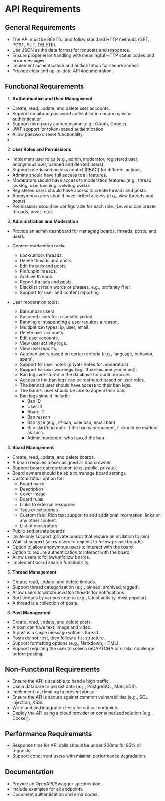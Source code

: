 # API Requirements

## General Requirements

- The API must be RESTful and follow standard HTTP methods (GET, POST, PUT, DELETE).
- Use JSON as the data format for requests and responses.
- Ensure proper error handling with meaningful HTTP status codes and error messages.
- Implement authentication and authorization for secure access.
- Provide clear and up-to-date API documentation.

## Functional Requirements

1. **Authentication and User Management**

- Create, read, update, and delete user accounts.
- Support email and password authentication or anonymous authentication.
- Support third-party authentication (e.g., OAuth, Google).
- JWT support for token-based authentication.
- Allow password reset functionality.
-

2. **User Roles and Permissions**

- Implement user roles (e.g., admin, moderator, registered user, anonymous user, banned and deleted users).
- Support role-based access control (RBAC) for different actions.
- Admins should have full access to all features.
- Moderators should have access to moderation features (e.g., thread locking, user banning, deleting posts).
- Registered users should have access to create threads and posts.
- Anonymous users should have limited access (e.g., view threads and posts).
- Permissions should be configurable for each role. (i.e. who can create threads, posts, etc).

3. **Administration and Moderation**

- Provide an admin dashboard for managing boards, threads, posts, and users.
- Content moderation tools:

  - Lock/unlock threads.
  - Delete threads and posts.
  - Edit threads and posts.
  - Pin/unpin threads.
  - Archive threads.
  - Report threads and posts.
  - Blacklist certain words or phrases. e.g., profanity filter.
  - Support for user and content reporting.

- User moderation tools:

  - Ban/unban users.
  - Suspend users for a specific period.
  - Banning or suspending a user requires a reason.
  - Multiple ban types: ip, user, email.
  - Delete user accounts.
  - Edit user accounts.
  - View user activity logs.
  - View user reports.
  - Autoban users based on certain criteria (e.g., language, behavior, spam).
  - Support for user notes (private notes for moderators).
  - Support for user warnings (e.g., 3 strikes and you're out).
  - Ban logs are stored in the database for audit purposes.
  - Access to the ban logs can be restricted based on user roles.
  - The banned user should have access to their ban logs.
  - The banner user should be able to appeal their ban.
  - Ban logs should include:
    - Ban ID
    - User ID
    - Board ID
    - Ban reason
    - Ban type (e.g., IP ban, user ban, email ban)
    - Ban start/end date. If the ban is permanent, it should be marked as such.
    - Admin/moderator who issued the ban

4. **Board Management**

- Create, read, update, and delete boards.
- A board requires a user asigned as board owner.
- Support board categorization (e.g., public, private).
- Board owners should be able to manage board settings.
- Customization option for:
  - Board name
  - Description
  - Cover image
  - Board rules
  - Links to external resources
  - Tags or categories
  - Custom field: Rich text support to add additional information, links or any other content.
  - List of moderators
- Public and private boards
- Invite-only support (private boards that require an invitation to join)
- Waitlist support (allow users to request to follow private boards)
- Option to allow anonymous users to interact with the board
- Option to require authentication to interact with the board
- Allow users to follow/unfollow boards.
- Implement board search functionality.

5. **Thread Management**

- Create, read, update, and delete threads.
- Support thread categorization (e.g., pinned, archived, tagged).
- Allow users to watch/unwatch threads for notifications.
- Sort threads by various criteria (e.g., latest activity, most popular).
- A thread is a collection of posts.

6. **Post Management**

- Create, read, update, and delete posts.
- A post can have text, image and video.
- A post is a single message within a thread.
- Posts do not nest, they follow a flat structure.
- Support formatting options (e.g., Markdown, HTML).
- Support requiring the user to solve a reCAPTCHA or similar challenge before posting.

## Non-Functional Requirements

- Ensure the API is scalable to handle high traffic.
- Use a database to persist data (e.g., PostgreSQL, MongoDB).
- Implement rate limiting to prevent abuse.
- Ensure the API is secure against common vulnerabilities (e.g., SQL injection, XSS).
- Write unit and integration tests for critical endpoints.
- Deploy the API using a cloud provider or containerized solution (e.g., Docker).

## Performance Requirements

- Response time for API calls should be under 200ms for 95% of requests.
- Support concurrent users with minimal performance degradation.

## Documentation

- Provide an OpenAPI/Swagger specification.
- Include examples for all endpoints.
- Document authentication and error codes.
